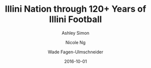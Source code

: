 ---
title: Illini Nation through 120+ Years of Illini Football

external-url: http://waf.cs.illinois.edu/discovery/illini_nation_through_120_years_of_illini_football/
external-img: http://waf.cs.illinois.edu/discovery/img/illinination.png

date: 2016-10-01

author:
- Ashley Simon
- Nicole Ng
- Wade Fagen-Ulmschneider

tags: visualization
---